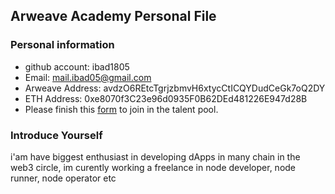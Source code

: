 ## Arweave Academy Personal File

### Personal information

- github account: ibad1805
- Email: mail.ibad05@gmail.com
- Arweave Address: avdzO6REtcTgrjzbmvH6xtycCtICQYDudCeGk7oQ2DY
- ETH Address: 0xe8070f3C23e96d0935F0B62DEd481226E947d28B
- Please finish this [form](https://docs.google.com/forms/d/e/1FAIpQLSfWA5fIIcBgmRppm3jNz5vmf9Mai_QMVil-2pO4r7YKn_Zhtw/viewform?usp=sf_link) to join in the talent pool.

### Introduce Yourself
 i'am have biggest enthusiast in developing dApps in many chain in the web3 circle, im curently working a freelance in node developer, node runner, node operator etc
